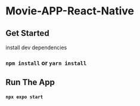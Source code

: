# Movie-APP-React-Native

## Get Started

install dev dependencies

### `npm install` or `yarn install`



## Run The App
#### `npx expo start`
